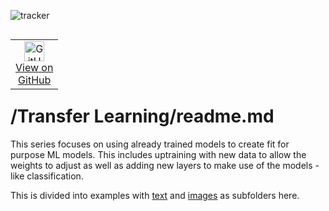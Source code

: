 ![tracker](https://us-central1-vertex-ai-mlops-369716.cloudfunctions.net/pixel-tracking?path=statmike%2Fvertex-ai-mlops%2FTransfer+Learning&file=readme.md)
<!--- header table --->
<table align="left">     
  <td style="text-align: center">
    <a href="https://github.com/statmike/vertex-ai-mlops/blob/main/Transfer%20Learning/readme.md">
      <img width="32px" src="https://www.svgrepo.com/download/217753/github.svg" alt="GitHub logo">
      <br>View on<br>GitHub
    </a>
  </td>
</table><br/><br/><br/><br/>

---
# /Transfer Learning/readme.md

This series focuses on using already trained models to create fit for purpose ML models.  This includes uptraining with new data to allow the weights to adjust as well as adding new layers to make use of the models - like classification.

This is divided into examples with [text](./text/readme.md) and [images](./image/readme.md) as subfolders here.